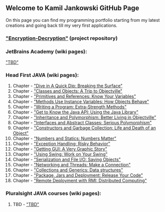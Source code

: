 ## Welcome to Kamil Jankowski GitHub Page

On this page you can find my programming portfolio starting from my latest creations and going back till my very first applications.

### ["Encryption-Decryption"](https://github.com/Kamil-Jankowski/Encryption-Decryption) (project repository)

### JetBrains Academy (wiki pages):
  ["TBD"]()

### Head First JAVA (wiki pages):
  01. Chapter - ["Dive in A Quick Dip: Breaking the Surface"](https://github.com/Kamil-Jankowski/Learnig-JAVA/wiki/Head-First-JAVA:-1.-Chapter)
  02. Chapter - ["Classes and Objects: A Trip to Objectville"]()
  03. Chapter - ["Primitives and References: Know Your Variables"]()
  04. Chapter - ["Methods Use Instance Variables: How Objects Behave"]()
  05. Chapter - ["Writing a Program: Extra-Strength Methods"]()
  06. Chapter - ["Get to Know the Java API: Using the Java Library"]()
  07. Chapter - ["Inheritance and Polymorphism: Better Living in Objectville"]()
  08. Chapter - ["Interfaces and Abstract Classes: Serious Polymorphism"]()
  09. Chapter - ["Constructors and Garbage Collection: Life and Death of an Object"]()
  10. Chapter - ["Numbers and Statics: Numbers Matter"]()
  11. Chapter - ["Exception Handling: Risky Behavior"]()
  12. Chapter - ["Getting GUI: A Very Graphic Story"]()
  13. Chapter - ["Using Swing: Work on Your Swing"]()
  14. Chapter - ["Serialization and File I/O: Saving Objects"]()
  15. Chapter - ["Networking and Threads: Make a Connection"]()
  16. Chapter - ["Collections and Generics: Data structures"]()
  17. Chapter - ["Package, Jars and Deployment: Release Your Code"]()
  18. Chapter - ["Remote Deployment with RMI: Distributed Computing"]()

### Pluralsight JAVA courses (wiki pages):
  01. TBD - ["TBD"]()
